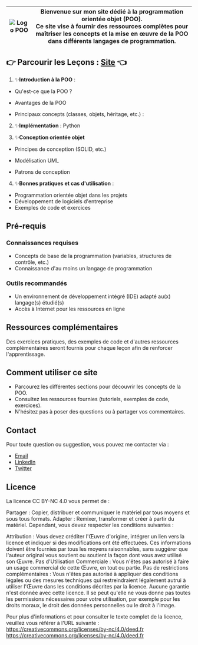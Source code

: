 | ![Logo POO](https://github.com/universdesdonnees/poo_en_python/blob/master/images/python%20logo.png?raw=true) | **Bienvenue sur mon site dédié à la programmation orientée objet (POO).**<br>Ce site vise à fournir des ressources complètes pour maîtriser les concepts et la mise en œuvre de la POO dans différents langages de programmation. |
| --- | --- |

## 👉 Parcourir les Leçons  : [Site](https://universdesdonnees.github.io/poo_en_python/) 👈

1. ✨**Introduction à la POO** :  
- Qu'est-ce que la POO ? 
  
- Avantages de la POO   

- Principaux concepts (classes, objets, héritage, etc.) :

2. ✨**Implémentation** :  Python   

3. ✨**Conception orientée objet**  

- Principes de conception (SOLID, etc.) 

- Modélisation UML  

- Patrons de conception

4. ✨**Bonnes pratiques et cas d'utilisation** :  
- Programmation orientée objet dans les projets   
- Développement de logiciels d'entreprise   
- Exemples de code et exercices

## Pré-requis

### Connaissances requises

- Concepts de base de la programmation (variables, structures de contrôle, etc.)
- Connaissance d'au moins un langage de programmation

### Outils recommandés

- Un environnement de développement intégré (IDE) adapté au(x) langage(s) étudié(s)
- Accès à Internet pour les ressources en ligne

## Ressources complémentaires

Des exercices pratiques, des exemples de code et d'autres ressources complémentaires seront fournis pour chaque leçon afin de renforcer l'apprentissage.

## Comment utiliser ce site

- Parcourez les différentes sections pour découvrir les concepts de la POO.
- Consultez les ressources fournies (tutoriels, exemples de code, exercices).
- N'hésitez pas à poser des questions ou à partager vos commentaires.

## Contact

Pour toute question ou suggestion, vous pouvez me contacter via :

- [Email](mailto:votre@email.com)
- [LinkedIn](https://www.linkedin.com/in/votreprofile)
- [Twitter](https://twitter.com/votrecompte)

## Licence

La licence CC BY-NC 4.0 vous permet de :

Partager : Copier, distribuer et communiquer le matériel par tous moyens et sous tous formats.
Adapter : Remixer, transformer et créer à partir du matériel.
Cependant, vous devez respecter les conditions suivantes :

Attribution : Vous devez créditer l'Œuvre d'origine, intégrer un lien vers la licence et indiquer si des modifications ont été effectuées. Ces informations doivent être fournies par tous les moyens raisonnables, sans suggérer que l'auteur original vous soutient ou soutient la façon dont vous avez utilisé son Œuvre.
Pas d'Utilisation Commerciale : Vous n'êtes pas autorisé à faire un usage commercial de cette Œuvre, en tout ou partie.
Pas de restrictions complémentaires : Vous n'êtes pas autorisé à appliquer des conditions légales ou des mesures techniques qui restreindraient légalement autrui à utiliser l'Œuvre dans les conditions décrites par la licence.
Aucune garantie n'est donnée avec cette licence. Il se peut qu'elle ne vous donne pas toutes les permissions nécessaires pour votre utilisation, par exemple pour les droits moraux, le droit des données personnelles ou le droit à l'image.

Pour plus d'informations et pour consulter le texte complet de la licence, veuillez vous référer à l'URL suivante : https://creativecommons.org/licenses/by-nc/4.0/deed.fr
https://creativecommons.org/licenses/by-nc/4.0/deed.fr